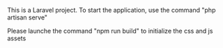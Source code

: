 This is a Laravel project.
To start the application, use the command "php artisan serve"

Please launche the command "npm run build" to initialize the css and js assets
